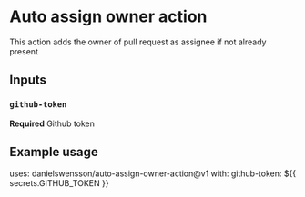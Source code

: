 # Auto assign owner action

This action adds the owner of pull request as assignee if not already present

## Inputs

### `github-token`

**Required** Github token

## Example usage

uses: danielswensson/auto-assign-owner-action@v1
with:
  github-token: ${{ secrets.GITHUB_TOKEN }}
